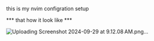 this is my nvim configration setup

*** that how it look like ***


![Uploading Screenshot 2024-09-29 at 9.12.08 AM.png…]()
